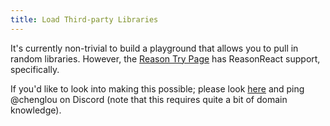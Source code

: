```yaml
---
title: Load Third-party Libraries
---
```


It's currently non-trivial to build a playground that allows you to pull in random libraries. However, the [Reason Try Page](https://reasonml.github.io/en/try.html) has ReasonReact support, specifically.

If you'd like to look into making this possible; please look [here](https://github.com/reasonml/reasonml.github.io/blob/4ef19643e73edec79b1406766436571343bb2f60/README.md#build-the-playground) and ping @chenglou on Discord (note that this requires quite a bit of domain knowledge).
